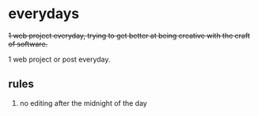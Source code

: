 # everydays

~~1 web project everyday, trying to get better at being creative with the craft of software.~~

1 web project or post everyday.

## rules

1. no editing after the midnight of the day
